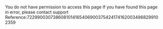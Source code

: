 You do not have permission to access this page If you have found this page in error, please contact support Reference:72299003073860810141654069003754241741620034968299102359